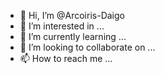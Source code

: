- 👋 Hi, I’m @Arcoiris-Daigo
- 👀 I’m interested in ...
- 🌱 I’m currently learning ...
- 💞️ I’m looking to collaborate on ...
- 📫 How to reach me ...

<!---
Arcoiris-Daigo/Arcoiris-Daigo is a ✨ special ✨ repository because its `README.md` (this file) appears on your GitHub profile.
You can click the Preview link to take a look at your changes.
--->
